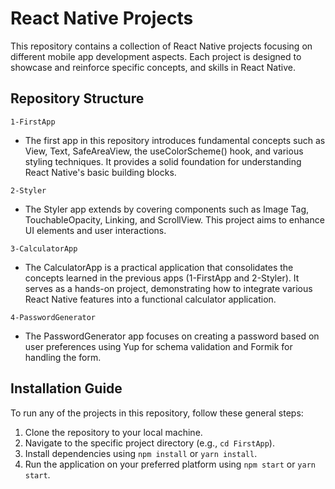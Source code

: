 # React Native Projects
This repository contains a collection of React Native projects focusing on different mobile app development aspects. Each project is designed to showcase and reinforce specific concepts, and skills in React Native.

## Repository Structure
`1-FirstApp` <br>
- The first app in this repository introduces fundamental concepts such as View, Text, SafeAreaView, the useColorScheme() hook, and various styling techniques. It provides a solid foundation for understanding React Native's basic building blocks.

`2-Styler` <br>
- The Styler app extends by covering components such as Image Tag, TouchableOpacity, Linking, and ScrollView. This project aims to enhance UI elements and user interactions.

`3-CalculatorApp` <br>
- The CalculatorApp is a practical application that consolidates the concepts learned in the previous apps (1-FirstApp and 2-Styler). It serves as a hands-on project, demonstrating how to integrate various React Native features into a functional calculator application.

`4-PasswordGenerator`<br>
- The PasswordGenerator app focuses on creating a password based on user preferences using Yup for schema validation and Formik for handling the form.

## Installation Guide
To run any of the projects in this repository, follow these general steps:

1. Clone the repository to your local machine.
2. Navigate to the specific project directory (e.g., `cd FirstApp`).
3. Install dependencies using `npm install` or `yarn install`.
4. Run the application on your preferred platform using `npm start` or `yarn start`.
